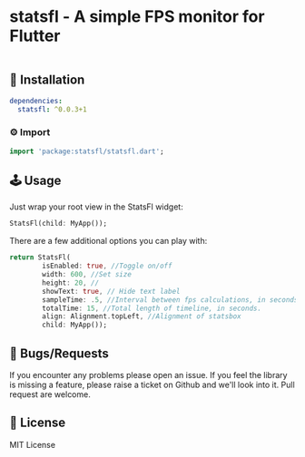 # statsfl - A simple FPS monitor for Flutter

<img src="https://screens.gskinner.com/shawn/chrome_2020-04-12_22-11-09.png" alt="" />

## 🔨 Installation
```yaml
dependencies:
  statsfl: ^0.0.3+1
```

### ⚙ Import

```dart
import 'package:statsfl/statsfl.dart';
```

## 🕹️ Usage

Just wrap your root view in the StatsFl widget:
```dart
StatsFl(child: MyApp());
```

There are a few additional options you can play with:
```dart
return StatsFl(
        isEnabled: true, //Toggle on/off
        width: 600, //Set size
        height: 20, //
        showText: true, // Hide text label
        sampleTime: .5, //Interval between fps calculations, in seconds.
        totalTime: 15, //Total length of timeline, in seconds.
        align: Alignment.topLeft, //Alignment of statsbox
        child: MyApp());
```

## 🐞 Bugs/Requests

If you encounter any problems please open an issue. If you feel the library is missing a feature, please raise a ticket on Github and we'll look into it. Pull request are welcome.

## 📃 License

MIT License
